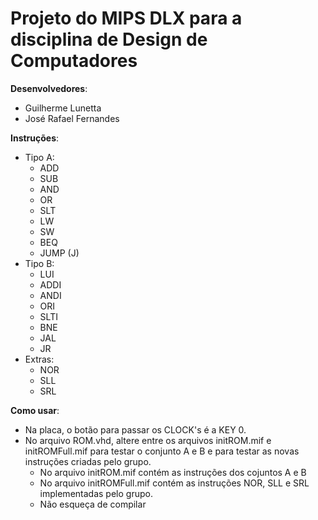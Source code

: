 # Projeto do MIPS DLX para a disciplina de Design de Computadores

**Desenvolvedores**:

- Guilherme Lunetta
- José Rafael Fernandes

**Instruções**:

- Tipo A:
  - ADD
  - SUB
  - AND
  - OR
  - SLT
  - LW
  - SW
  - BEQ
  - JUMP (J)
- Tipo B:
  - LUI
  - ADDI
  - ANDI
  - ORI
  - SLTI
  - BNE
  - JAL
  - JR
- Extras:
  - NOR
  - SLL
  - SRL

**Como usar**:

- Na placa, o botão para passar os CLOCK's é a KEY 0.
- No arquivo ROM.vhd, altere entre os arquivos initROM.mif e initROMFull.mif para testar o conjunto A e B e para testar as novas instruções criadas pelo grupo.
  - No arquivo initROM.mif contém as instruções dos cojuntos A e B
  - No arquivo initROMFull.mif contém as instruções NOR, SLL e SRL implementadas pelo grupo.
  - Não esqueça de compilar
